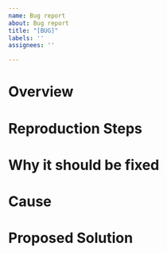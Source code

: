 ```yaml
---
name: Bug report
about: Bug report
title: "[BUG]"
labels: ''
assignees: ''

---
```


# Overview

# Reproduction Steps

# Why it should be fixed

# Cause

# Proposed Solution
